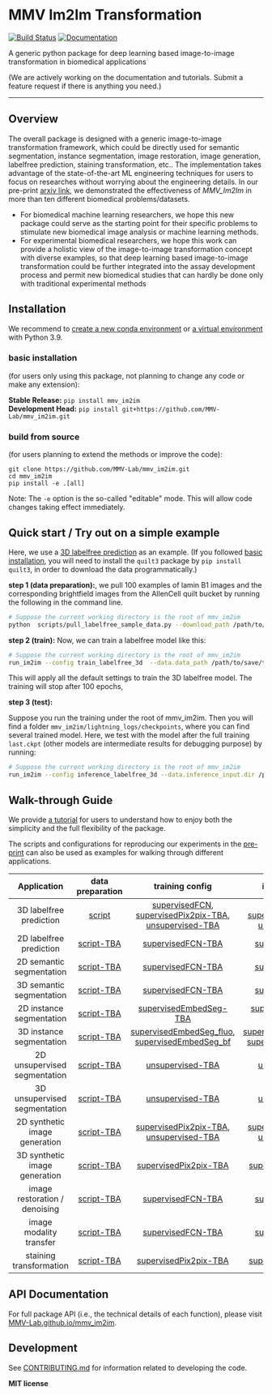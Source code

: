 # MMV Im2Im Transformation

[![Build Status](https://github.com/MMV-Lab/mmv_im2im/workflows/Build%20Main/badge.svg)](https://github.com/MMV-Lab/mmv_im2im/actions)
[![Documentation](https://github.com/MMV-Lab/mmv_im2im/workflows/Documentation/badge.svg)](https://MMV-Lab.github.io/mmv_im2im/)

A generic python package for deep learning based image-to-image transformation in biomedical applications

(We are actively working on the documentation and tutorials. Submit a feature request if there is anything you need.)

---

## Overview

The overall package is designed with a generic image-to-image transformation framework, which could be directly used for semantic segmentation, instance segmentation, image restoration, image generation, labelfree prediction, staining transformation, etc.. The implementation takes advantage of the state-of-the-art ML engineering techniques for users to focus on researches without worrying about the engineering details. In our pre-print [arxiv link](https://arxiv.org/abs/2209.02498), we demonstrated the effectiveness of *MMV_Im2Im* in more than ten different biomedical problems/datasets. 

* For biomedical machine learning researchers, we hope this new package could serve as the starting point for their specific problems to stimulate new biomedical image analysis or machine learning methods. 
* For experimental biomedical researchers, we hope this work can provide a holistic view of the image-to-image transformation concept with diverse examples, so that deep learning based image-to-image transformation could be further integrated into the assay development process and permit new biomedical studies that can hardly be done only with traditional experimental methods


## Installation

We recommend to [create a new conda environment](https://docs.conda.io/projects/conda/en/latest/user-guide/tasks/manage-environments.html#creating-an-environment-with-commands) or [a virtual environment](https://docs.python.org/3/library/venv.html) with Python 3.9.

### basic installation

(for users only using this package, not planning to change any code or make any extension):

**Stable Release:** `pip install mmv_im2im`<br>
**Development Head:** `pip install git+https://github.com/MMV-Lab/mmv_im2im.git`

### build from source

(for users planning to extend the methods or improve the code):

```
git clone https://github.com/MMV-Lab/mmv_im2im.git
cd mmv_im2im
pip install -e .[all]
```

Note: The `-e` option is the so-called "editable" mode. This will allow code changes taking effect immediately.


## Quick start / Try out on a simple example

Here, we use a [3D labelfree prediction](https://www.allencell.org/label-free-determination.html#:~:text=The%20Label-Free%20Determination%20model%20can%20leverage%20the%20specificity,structures.%20How%20does%20the%20label-free%20determination%20model%20work%3F) as an example. (If you followed [basic installation](#basic-installation), you will need to install the `quilt3` package by `pip install quilt3`, in order to download the data programmatically.)

**step 1 (data preparation):**, we pull 100 examples of lamin B1 images and the corresponding brightfield images from the AllenCell quilt bucket by running the following in the command line. 

```bash
# Suppose the current working directory is the root of mmv_im2im
python  scripts/pull_labelfree_sample_data.py --download_path /path/to/save/the/downloaded/images/ --structure LMNB1 --num 100 
```

**step 2 (train):** Now, we can train a labelfree model like this:
```bash
# Suppose the current working directory is the root of mmv_im2im
run_im2im --config train_labelfree_3d  --data.data_path /path/to/save/the/downloaded/train
```

This will apply all the default settings to train the 3D labelfree model. The training will stop after 100 epochs, 

**step 3 (test):** 

Suppose you run the training under the root of mmv_im2im. Then you will find a folder `mmv_im2im/lightning_logs/checkpoints`, where you can find several trained model. Here, we test with the model after the full training `last.ckpt` (other models are intermediate results for debugging purpose) by running:

```bash
# Suppose the current working directory is the root of mmv_im2im
run_im2im --config inference_labelfree_3d --data.inference_input.dir /path/to/save/the/downloaded/holdout --data.inference_output.path /path/to/save/predictions/ --model.checkpoint lightning_logs/checkpoints/last.ckpt
```

## Walk-through Guide

We provide [a tutorial](tutorials/README.md) for users to understand how to enjoy both the simplicity and the full flexibility of the package. 

The scripts and configurations for reproducing our experiments in the [pre-print](https://arxiv.org/abs/2209.02498) can also be used as examples for walking through different applications.

| Application | data preparation | training config | inference config |
| :---: |  :---: |  :---: |  :---: |
| 3D labelfree prediction  | [script](script/pull_labelfree_sample_data.py) | [supervisedFCN](./paper_configs/labelfree_3d_FCN_train.yaml), [supervisedPix2pix-TBA](), [unsupervised-TBA]() |  [supervisedFCN](./paper_configs/labelfree_3d_FCN_inference.yaml), [supervisedPix2pix-TBA](), [unsupervised-TBA]() |
| 2D labelfree prediction  | [script-TBA]() | [supervisedFCN-TBA]() |  [supervisedFCN-TBA]() |
| 2D semantic segmentation | [script-TBA]() | [supervisedFCN-TBA]() |  [supervisedFCN-TBA]() |
| 3D semantic segmentation | [script-TBA]() | [supervisedFCN-TBA]() |  [supervisedFCN-TBA]() |
| 2D instance segmentation | [script-TBA]() | [supervisedEmbedSeg-TBA]() |  [supervisedEmbedseg-TBA]() |
| 3D instance segmentation | [script-TBA]() | [supervisedEmbedSeg_fluo](./paper_configs/train_embedseg_3d.yaml), [supervisedEmbedSeg_bf](./paper_configs/train_embedseg_3d_BF.yaml) |  [supervisedEmbedseg_fluo](./paper_configs/inference_embedseg_3d.yaml), [supervisedEmbedSeg_bf](./paper_configs/inference_embedseg_3d_bf.yaml) | 
| 2D unsupervised segmentation | [script-TBA]() | [unsupervised-TBA]() |  [unsupervised-TBA]() | 
| 3D unsupervised segmentation | [script-TBA]() | [unsupervised-TBA]() |  [unsupervised-TBA]() | 
| 2D synthetic image generation | [script-TBA]() | [supervisedPix2pix-TBA](), [unsupervised-TBA]() | [supervisedPix2pix-TBA](), [unsupervised-TBA]() |
| 3D synthetic image generation | [script-TBA]() | [supervisedPix2pix-TBA]() | [supervisedPix2pix-TBA]() |
| image restoration / denoising  | [script-TBA]() | [supervisedFCN-TBA]() | [supervisedFCN-TBA]()  |
| image modality transfer | [script-TBA]() | [supervisedFCN-TBA]() | [supervisedFCN-TBA]()  |
| staining transformation | [script-TBA]() | [supervisedPix2pix-TBA]() | [supervisedPix2pix-TBA]() |


## API Documentation

For full package API (i.e., the technical details of each function), please visit [MMV-Lab.github.io/mmv_im2im](https://MMV-Lab.github.io/mmv_im2im).


## Development

See [CONTRIBUTING.md](CONTRIBUTING.md) for information related to developing the code.


**MIT license**

